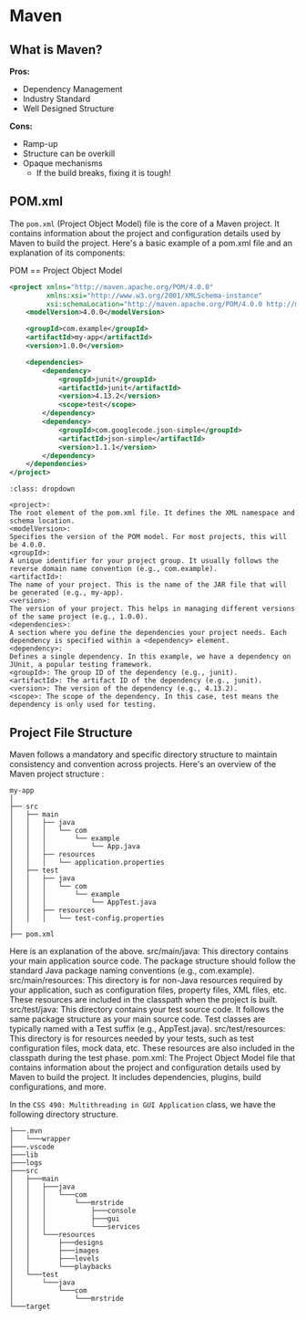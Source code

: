 # Maven

## What is Maven?

**Pros:** 
* Dependency Management  
* Industry Standard  
* Well Designed Structure  

**Cons:**  
* Ramp-up  
* Structure can be overkill  
* Opaque mechanisms  
    * If the build breaks, fixing it is tough!   

## POM.xml
The `pom.xml` (Project Object Model) file is the core of a Maven project. It contains information about the project and configuration details used by Maven to build the project. Here's a basic example of a pom.xml file and an explanation of its components:

POM == Project Object Model

```xml
<project xmlns="http://maven.apache.org/POM/4.0.0"
         xmlns:xsi="http://www.w3.org/2001/XMLSchema-instance"
         xsi:schemaLocation="http://maven.apache.org/POM/4.0.0 http://maven.apache.org/xsd/maven-4.0.0.xsd">
    <modelVersion>4.0.0</modelVersion>

    <groupId>com.example</groupId>
    <artifactId>my-app</artifactId>
    <version>1.0.0</version>

    <dependencies>
        <dependency>
            <groupId>junit</groupId>
            <artifactId>junit</artifactId>
            <version>4.13.2</version>
            <scope>test</scope>
        </dependency>
        <dependency>
            <groupId>com.googlecode.json-simple</groupId>
            <artifactId>json-simple</artifactId>
            <version>1.1.1</version>
        </dependency>
    </dependencies>
</project>
```

```{admonition} XML Details
:class: dropdown

<project>:
The root element of the pom.xml file. It defines the XML namespace and schema location.
<modelVersion>:
Specifies the version of the POM model. For most projects, this will be 4.0.0.
<groupId>:
A unique identifier for your project group. It usually follows the reverse domain name convention (e.g., com.example).
<artifactId>:
The name of your project. This is the name of the JAR file that will be generated (e.g., my-app).
<version>:
The version of your project. This helps in managing different versions of the same project (e.g., 1.0.0).
<dependencies>:
A section where you define the dependencies your project needs. Each dependency is specified within a <dependency> element.
<dependency>:
Defines a single dependency. In this example, we have a dependency on JUnit, a popular testing framework.
<groupId>: The group ID of the dependency (e.g., junit).
<artifactId>: The artifact ID of the dependency (e.g., junit).
<version>: The version of the dependency (e.g., 4.13.2).
<scope>: The scope of the dependency. In this case, test means the dependency is only used for testing.
```

## Project File Structure
Maven follows a mandatory and specific directory structure to maintain consistency and convention across projects. Here's an overview of the Maven project structure :

```
my-app
│
├── src
│   ├── main
│   │   ├── java
│   │   │   └── com
│   │   │       └── example
│   │   │           └── App.java
│   │   ├── resources
│   │   │   └── application.properties
│   ├── test
│   │   ├── java
│   │   │   └── com
│   │   │       └── example
│   │   │           └── AppTest.java
│   │   ├── resources
│   │   │   └── test-config.properties
│
├── pom.xml
```
Here is an explanation of the above.
src/main/java:
This directory contains your main application source code. The package structure should follow the standard Java package naming conventions (e.g., com.example).
src/main/resources:
This directory is for non-Java resources required by your application, such as configuration files, property files, XML files, etc. These resources are included in the classpath when the project is built.
src/test/java:
This directory contains your test source code. It follows the same package structure as your main source code. Test classes are typically named with a Test suffix (e.g., AppTest.java).
src/test/resources:
This directory is for resources needed by your tests, such as test configuration files, mock data, etc. These resources are also included in the classpath during the test phase.
pom.xml:
The Project Object Model file that contains information about the project and configuration details used by Maven to build the project. It includes dependencies, plugins, build configurations, and more.


In the `CSS 490: Multithreading in GUI Application` class, we have the following directory structure.

```
├───.mvn
│   └───wrapper
├───.vscode
├───lib
├───logs
├───src
│   ├───main
│   │   ├───java
│   │   │   └───com
│   │   │       └───mrstride
│   │   │           ├───console
│   │   │           ├───gui
│   │   │           └───services
│   │   └───resources
│   │       ├───designs
│   │       ├───images
│   │       ├───levels
│   │       └───playbacks
│   └───test
│       └───java
│           └───com
│               └───mrstride
└───target

```